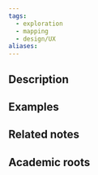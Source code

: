 ```yaml
---
tags:
  - exploration
  - mapping
  - design/UX
aliases:
---
```


## Description


## Examples 


## Related notes 


## Academic roots
